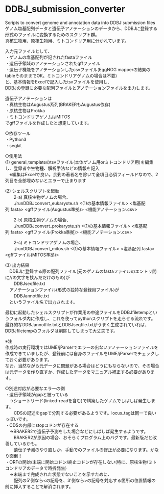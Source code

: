 # DDBJ_submission_converter
Scripts to convert genome and annotation data into DDBJ submission files  
ゲノム塩基配列データと遺伝子アノテーションのデータから、DDBJに登録する形式のファイルに変換するためのスクリプト群。  
真核生物用、原核生物用、ミトコンドリア用に分かれています。

入力元ファイルとして、  
・ゲノムの塩基配列が記されたfastaファイル  
・遺伝子領域のアノテーションされたgffファイル  
・遺伝子機能をアノテーションしたcsvファイル(EggNOG mapperの結果のtableそのままでOK。ミトコンドリアゲノムの場合は不要)  
と、基本情報をExcelで記入したtsvファイルを使用し、  
DDBJの登録に必要な配列ファイルとアノテーションファイルを出力します。

遺伝子アノテーションは  
・真核生物はAugustus系列(BRAKERもAugustus依存)  
・原核生物はProkka  
・ミトコンドリアゲノムはMITOS  
でgffファイルを作成したと想定しています。

○依存ツール  
・Python3  
・seqkit  

○使用法  
(1) general_templateのtsvファイル(本体ゲノム用orミトコンドリア用)を編集し、登録者や生物種、解析手法などの情報を記入  
　※編集はExcelで良い。余剰の著者名を除いて全項目必須フィールドなので、2列目を全部埋めないとエラーで止まります

(2) シェルスクリプトを起動  
　　2-a) 真核生物ゲノムの場合、  
　　./runDDBJconvert_eukaryote.sh  <(1)の基本情報ファイル> <塩基配列.fasta> <gffファイル(Augustus準拠)> <機能アノテーション.csv>

　　2-b) 原核生物ゲノムの場合、  
　　./runDDBJconvert_prokaryote.sh  <(1)の基本情報ファイル> <塩基配列.fasta> <gffファイル(Prokka準拠)> <機能アノテーション.csv>

　　2-c) ミトコンドリアゲノムの場合、  
　　./runDDBJconvert_mitos.sh  <(1)の基本情報ファイル> <塩基配列.fasta> <gffファイル(MITOS準拠)>

(3) 出力結果  
　DDBJに登録する際の配列ファイル(元のゲノムのfastaファイルのエントリ間に//の文字を挟んだだけのもの)が  
　　DDBJseqfile.txt  
　アノテーションファイル(形式の独特な登録用ファイル)が  
　　DDBJannotfile.txt  
　というファイル名で出力されます。

最初に起動したシェルスクリプトが作業用の中途ファイルをDDBJfiletempというフォルダ内に作成し、これを使ってpythonスクリプトを走らせる流れです。  
最終的なDDBJannotfile.txtとDDBJseqfile.txtがうまく生成されていれば、DDBJfiletempのフォルダは削除してしまって大丈夫です。  

※注  
作成時の実行環境ではUME/jParserでエラーの出ないアノテーションファイルを作成できていましたが、登録前には自身のファイルをUME/jParserでチェックしておく必要があります。  
なお、当然ながら元データに問題がある場合はどうにもならないので、その場合は元データを作り直すか、作成したデータをマニュアル補正する必要があります。  

○別途対応が必要なエラーの例  
・遺伝子領域がgapと被っている  
　→ショートリード(linked-readを含む)で構築したゲノムでしばしば発生します。  
　　CDSの記述をgapで分割する必要があるようです。locus_tagは同一で良いっぽいです。  
・CDSの内部にstopコドンが存在する  
　→BRAKER2で遺伝子予測をした場合などにしばしば発生するようです。  
　　BRAKER2が原因の場合、おそらくプログラム上のバグです。最新版だと改善しているかも。  
　　遺伝子予測のやり直しか、手動でのファイルの修正が必要になります。かなり面倒！  
・ORFの開始/末端に開始コドン/終止コドンが存在しない(特に、原核生物/ミトコンドリアのデータで時折発生)  
　→末端まで完成された状態でないことを示すために、  
　　配列の5'側なら<の記号を、3'側なら>の記号を対応する箇所の位置情報の前に挿入することで解消されます。

